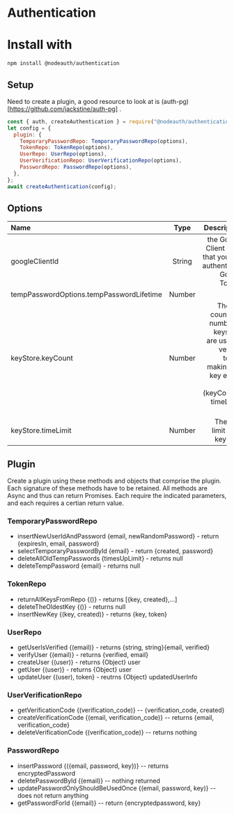# Authentication

# Install with

```
npm install @nodeauth/authentication
```

## Setup

Need to create a plugin, a good resource to look at is (auth-pg)[https://github.com/jackstine/auth-pg] .

```javascript
const { auth, createAuthentication } = require("@nodeauth/authentication");
let config = {
  plugin: {
    TemporaryPasswordRepo: TemporaryPasswordRepo(options),
    TokenRepo: TokenRepo(options),
    UserRepo: UserRepo(options),
    UserVerificationRepo: UserVerificationRepo(options),
    PasswordRepo: PasswordRepo(options),
  },
};
await createAuthentication(config);
```

## Options

| Name                                     |  Type  |                                                                                                              Description |
| :--------------------------------------- | :----: | -----------------------------------------------------------------------------------------------------------------------: |
| googleClientId                           | String |                                                          the Google Client ID so that you can authenticate Google Tokens |
| tempPasswordOptions.tempPasswordLifetime | Number |                                                                                                                          |
| keyStore.keyCount                        | Number | The key count, the number of keys that are used to verify a token, making the key expire in (keyCount \* timeLimit) time |
| keyStore.timeLimit                       | Number |                                                                                            The time limit each key lasts |

## Plugin

Create a plugin using these methods and objects that comprise the plugin. Each signature of these methods have to be retained. All methods are Async and thus can return Promises. Each require the indicated parameters, and each requires a certian return value.

### TemporaryPasswordRepo

- insertNewUserIdAndPassword {email, newRandomPassword} - return {expiresIn, email, password}
- selectTemporaryPasswordById {email} - return {created, password}
- deleteAllOldTempPasswords {timesUpLimit} - returns null
- deleteTempPassword {email} - returns null

### TokenRepo

- returnAllKeysFromRepo {()} - returns [{key, created},...]
- deleteTheOldestKey {()} - returns null
- insertNewKey {(key, created)} - returns {key, token}

### UserRepo

- getUserIsVerified {(email)} - returns {string, string}{email, verified}
- verifyUser {(email)} - returns {verified, email}
- createUser {(user)} - returns {Object} user
- getUser {(user)} - returns {Object} user
- updateUser {(user), token} - reutrns {Object} updatedUserInfo

### UserVerificationRepo

- getVerificationCode {(verification_code)} -- {verification_code, created}
- createVerificationCode {(email, verification_code)} -- returns {email, verification_code}
- deleteVerificationCode {(verification_code)} -- returns nothing

### PasswordRepo

- insertPassword {({email, password, key})} -- returns encryptedPassword
- deletePasswordById {(email)} -- nothing returned
- updatePasswordOnlyShouldBeUsedOnce {(email, password, key)} -- does not return anything
- getPasswordForId {(email)} -- return {encryptedpassword, key}
